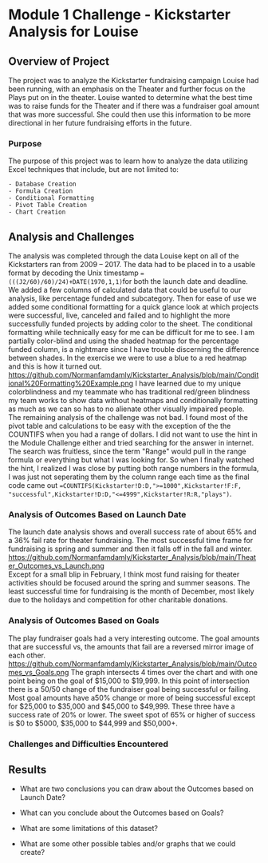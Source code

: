 # Module 1 Challenge - Kickstarter Analysis for Louise
## Overview of Project
The project was to analyze the Kickstarter fundraising campaign Louise had been running, with an emphasis on the Theater and further focus on the Plays put on in the theater. Louise wanted to determine what the best time was to raise funds for the Theater and if there was a fundraiser goal amount that was more successful.  She could then use this information to be more directional in her future fundraising efforts in the future.
### Purpose
The purpose of this project was to learn how to analyze the data utilizing Excel techniques that include, but are not limited to:

	- Database Creation
	- Formula Creation
	- Conditional Formatting
	- Pivot Table Creation
	- Chart Creation
 ## Analysis and Challenges
  The analysis was completed through the data Louise kept on all of the Kickstarters ran from 2009 – 2017. The data had to be placed in to a usable format by decoding the Unix timestamp `=(((J2/60)/60)/24)+DATE(1970,1,1)`for both the launch date and deadline.  We added a few columns of calculated data that could be useful to our analysis, like percentage funded and subcategory. Then for ease of use we added some conditional formatting for a quick glance look at which projects were successful, live, canceled and failed and to highlight the more successfully funded projects by adding color to the sheet. The conditional formatting while technically easy for me can be difficult for me to see. I am partially color-blind and using the shaded heatmap for the percentage funded column, is a nightmare since I have trouble discerning the difference between shades. In the exercise we were to use a blue to a red heatmap and this is how it turned out. https://github.com/Normanfamdamly/Kickstarter_Analysis/blob/main/Conditional%20Formatting%20Example.png  I have learned due to my unique colorblindness and my teammate who has traditional red/green blindness my team works to show data without heatmaps and conditionally formatting as much as we can so has to no alienate other visually impaired people.  
   The remaining analysis of the challenge was not bad. I found most of the pivot table and calculations to be easy with the exception of the the COUNTIFS when you had a range of dollars. I did not want to use the hint in the Module Challenge either and tried searching for the answer in internet. The search was fruitless, since the term "Range" would pull in the range formula or everything but what I was looking for.  So when I finally watched the hint, I realized I was close by putting both range numbers in the formula, I was just not seperating them by the column range each time as the final code came out `=COUNTIFS(Kickstarter!D:D,">=1000",Kickstarter!F:F, "successful",Kickstarter!D:D,"<=4999",Kickstarter!R:R,"plays")`. 

### Analysis of Outcomes Based on Launch Date
The launch date analysis shows and overall success rate of about 65% and a 36% fail rate for theater fundraising. The most successful time frame for fundraising is spring and summer and then it falls off in the fall and winter. https://github.com/Normanfamdamly/Kickstarter_Analysis/blob/main/Theater_Outcomes_vs_Launch.png    
Except for a small blip in February, I think most fund raising for theater activities should be focused around the spring and summer seasons.  The least successful time for fundraising is the month of December, most likely due to the holidays and competition for other charitable donations.

### Analysis of Outcomes Based on Goals
The play fundraiser goals had a very interesting outcome.  The goal amounts that are successful vs, the amounts that fail are a reversed mirror image of each other.
https://github.com/Normanfamdamly/Kickstarter_Analysis/blob/main/Outcomes_vs_Goals.png  The graph intersects 4 times over the chart and with one point being on the goal of $15,000 to $19,999.  In this point of intersection there is a 50/50 change of the fundraiser goal being successful or failing. Most goal amounts have a50% change or more of being successful except for $25,000 to $35,000 and $45,000 to $49,999. These three have a success rate of 20% or lower. The sweet spot of 65% or higher of success is $0 to $5000, $35,000 to $44,999 and $50,000+.


### Challenges and Difficulties Encountered

## Results

- What are two conclusions you can draw about the Outcomes based on Launch Date?

- What can you conclude about the Outcomes based on Goals?

- What are some limitations of this dataset?

- What are some other possible tables and/or graphs that we could create?

